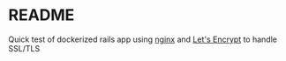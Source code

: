 # README

Quick test of dockerized rails app using [nginx](https://nginx.org/en/docs/) and [Let's Encrypt](https://letsencrypt.org/docs/) to handle SSL/TLS
